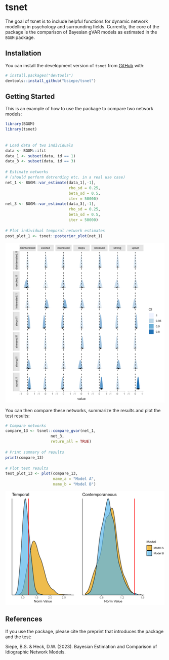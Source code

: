 
<!-- README.md is generated from README.Rmd. Please edit that file -->

# tsnet

<!-- badges: start -->
<!-- badges: end -->

The goal of tsnet is to include helpful functions for dynamic network
modelling in psychology and surrounding fields. Currently, the core of
the package is the comparison of Bayesian gVAR models as estimated in
the `BGGM` package.

## Installation

You can install the development version of `tsnet` from
[GitHub](https://github.com/bsiepe/tsnet) with:

``` r
# install.packages("devtools")
devtools::install_github("bsiepe/tsnet")
```

## Getting Started

This is an example of how to use the package to compare two network
models:

``` r
library(BGGM)
library(tsnet)


# Load data of two individuals
data <- BGGM::ifit
data_1 <- subset(data, id == 1)
data_3 <- subset(data, id == 3)

# Estimate networks
# (should perform detrending etc. in a real use case)
net_1 <- BGGM::var_estimate(data_1[,-1],
                            rho_sd = 0.25, 
                            beta_sd = 0.5,
                            iter = 50000)
net_3 <- BGGM::var_estimate(data_3[,-1],
                            rho_sd = 0.25, 
                            beta_sd = 0.5,
                            iter = 50000)

# Plot individual temporal network estimates
post_plot_1 <- tsnet::posterior_plot(net_1)
```

![](man/figures/post_plot_example.png)

You can then compare these networks, summarize the results and plot the
test results:

``` r
# Compare networks
compare_13 <- tsnet::compare_gvar(net_1, 
                    net_3,
                    return_all = TRUE)

# Print summary of results
print(compare_13)

# Plot test results
test_plot_13 <- plot(compare_13,
                     name_a = "Model A",
                     name_b = "Model B")
```

![](man/figures/test_plot_example.png)

## References

If you use the package, please cite the preprint that introduces the
package and the test:

Siepe, B.S. & Heck, D.W. (2023). Bayesian Estimation and Comparison of
Idiographic Network Models.
